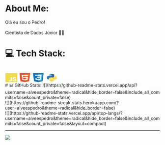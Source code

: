 # About Me:
Olá eu sou o Pedro!<br><br>Cientista de Dados Júnior 👨‍💻


# 💻 Tech Stack:
<div style="display: inline_block"><br>
  <img align="center" alt="" height="30" width="40" src="https://raw.githubusercontent.com/devicons/devicon/master/icons/javascript/javascript-plain.svg">
  <img align="center" alt="" height="30" width="40" src="https://raw.githubusercontent.com/devicons/devicon/master/icons/html5/html5-original.svg">
  <img align="center" alt="" height="30" width="40" src="https://raw.githubusercontent.com/devicons/devicon/master/icons/css3/css3-original.svg">
  <img align="center" alt="" height="30" width="40" src="https://raw.githubusercontent.com/devicons/devicon/master/icons/python/python-original.svg">
  
</div> 
# 📊 GitHub Stats:
![](https://github-readme-stats.vercel.app/api?username=alveespedro&theme=radical&hide_border=false&include_all_commits=false&count_private=false)<br/>
![](https://github-readme-streak-stats.herokuapp.com/?user=alveespedro&theme=radical&hide_border=false)<br/>
![](https://github-readme-stats.vercel.app/api/top-langs/?username=alveespedro&theme=radical&hide_border=false&include_all_commits=false&count_private=false&layout=compact)

---
[![](https://visitcount.itsvg.in/api?id=alveespedro&icon=0&color=0)](https://visitcount.itsvg.in)

<!-- Proudly created with GPRM ( https://gprm.itsvg.in ) -->


